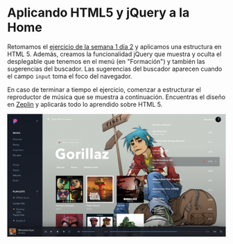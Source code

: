 # Aplicando HTML5 y jQuery a la Home

Retomamos el [ejercicio de la semana 1 día 2](https://github.com/campusboream/week1_day2) y aplicamos una estructura en HTML 5. Además, creamos la funcionalidad jQuery que muestra y oculta el desplegable que tenemos en el menú (en "Formación") y también las sugerencias del buscador. Las sugerencias del buscador aparecen cuando el campo `input` toma el foco del navegador.

En caso de terminar a tiempo el ejercicio, comenzar a estructurar el reproductor de música que se muestra a continuación. Encuentras el diseño en [Zeplin](https://app.zeplin.io/) y aplicarás todo lo aprendido sobre HTML 5.

![alt](images/player.png)